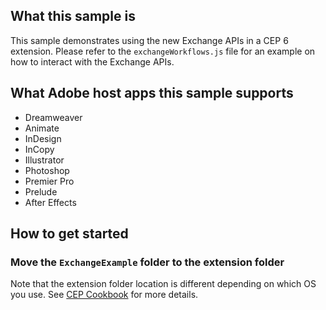 ## What this sample is
This sample demonstrates using the new Exchange APIs in a CEP 6 extension. Please refer to the `exchangeWorkflows.js` file for an example on how to interact with the Exchange APIs.

## What Adobe host apps this sample supports
- Dreamweaver
- Animate
- InDesign
- InCopy
- Illustrator
- Photoshop
- Premier Pro
- Prelude
- After Effects

## How to get started
### Move the `ExchangeExample` folder to the extension folder
Note that the extension folder location is different depending on which OS you use. See [CEP Cookbook](https://github.com/Adobe-CEP/CEP-Resources/blob/master/CEP_8.x/Documentation/CEP%208.0%20HTML%20Extension%20Cookbook.md#extension-folders) for more details.